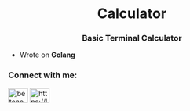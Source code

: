 <h1 align="center">Calculator</h1>
<h3 align="center">Basic Terminal Calculator</h3>

- Wrote on **Golang**

<h3 align="left">Connect with me:</h3>
<p align="left">
<a href="https://twitter.com/betonomochalka" target="blank"><img align="center" src="https://raw.githubusercontent.com/rahuldkjain/github-profile-readme-generator/master/src/images/icons/Social/twitter.svg" alt="betonomochalka" height="30" width="40" /></a>
<a href="https://www.leetcode.com/https://leetcode.com/betonomochalka/" target="blank"><img align="center" src="https://raw.githubusercontent.com/rahuldkjain/github-profile-readme-generator/master/src/images/icons/Social/leet-code.svg" alt="https://leetcode.com/betonomochalka/" height="30" width="40" /></a>
</p>
